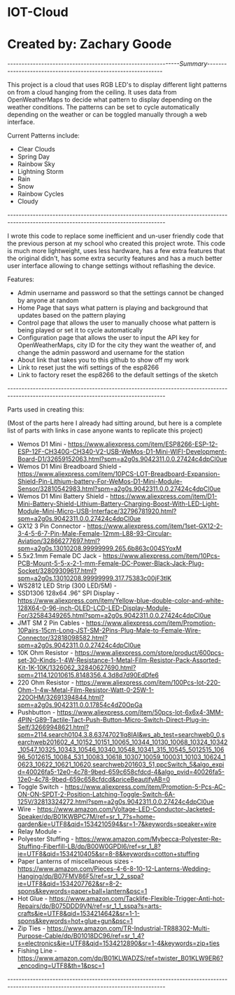 # IOT-Cloud
# Created by: Zachary Goode

*-------------------------------------------------------------Summary--------------------------------------------------------------*

This project is a cloud that uses RGB LED's to display different light patterns on from a cloud hanging from the ceiling.  It uses data from OpenWeatherMaps to decide what pattern to display depending on the weather conditions.  The patterns can be set to cycle automatically depending on the weather or can be toggled manually through a web interface.

Current Patterns include:
*  Clear Clouds
*  Spring Day
*  Rainbow Sky
*  Lightning Storm
*  Rain
*  Snow
*  Rainbow Cycles
*  Cloudy
  
*--------------------------------------------------------------------------------------------------------------------------------------*

I wrote this code to replace some inefficient and un-user friendly code that the previous person at my school who created this project wrote.  This code is much more lightweight, uses less hardware, has a few extra features that the original didn't, has some extra security features and has a much better user interface allowing to change settings without reflashing the device.

Features:
*  Admin username and password so that the settings cannot be changed by anyone at random
*  Home Page that says what pattern is playing and background that updates based on the pattern playing
*  Control page that allows the user to manually choose what pattern is being played or set it to cycle automatically
*  Configuration page that allows the user to input the API key for OpenWeatherMaps, city ID for the city they want the weather of, and change the admin password and username for the station
*  About link that takes you to this github to show off my work
*  Link to reset just the wifi settings of the esp8266
*  Link to factory reset the esp8266 to the default settings of the sketch

*--------------------------------------------------------------------------------------------------------------------------------------*

Parts used in creating this:

(Most of the parts here I already had sitting around, but here is a complete list of parts with links in case anyone wants to replicate this project)

*  Wemos D1 Mini - https://www.aliexpress.com/item/ESP8266-ESP-12-ESP-12F-CH340G-CH340-V2-USB-WeMos-D1-Mini-WIFI-Development-Board-D1/32659152063.html?spm=a2g0s.9042311.0.0.27424c4dpCl0ue
*  Wemos D1 Mini Breadboard Shield - https://www.aliexpress.com/item/10PCS-LOT-Breadboard-Expansion-Shield-Pin-Lithium-battery-For-WeMos-D1-Mini-Module-Sensor/32810542983.html?spm=a2g0s.9042311.0.0.27424c4dpCl0ue
*  Wemos D1 Mini Battery Shield - https://www.aliexpress.com/item/D1-Mini-Battery-Shield-Lithium-Battery-Charging-Boost-With-LED-Light-Module-Mini-Micro-USB-Interface/32796781920.html?spm=a2g0s.9042311.0.0.27424c4dpCl0ue
*  GX12 3 Pin Connector - https://www.aliexpress.com/item/1set-GX12-2-3-4-5-6-7-Pin-Male-Female-12mm-L88-93-Circular-Aviation/32866277697.html?spm=a2g0s.13010208.99999999.265.6b863c004SYoxM
*  5.5x2.1mm Female DC Jack - https://www.aliexpress.com/item/10Pcs-PCB-Mount-5-5-x-2-1-mm-Female-DC-Power-Black-Jack-Plug-Socket/32809309617.html?spm=a2g0s.13010208.99999999.317.75383c00jF3tlK
*  WS2812 LED Strip (300 LED/5M) - 
*  SSD1306 128x64 .96" SPI Display - https://www.aliexpress.com/item/Yellow-blue-double-color-and-white-128X64-0-96-inch-OLED-LCD-LED-Display-Module-For/32584349265.html?spm=a2g0s.9042311.0.0.27424c4dpCl0ue
*  JMT SM 2 Pin Cables - https://www.aliexpress.com/item/Promotion-10Pairs-15cm-Long-JST-SM-2Pins-Plug-Male-to-Female-Wire-Connector/32818098582.html?spm=a2g0s.9042311.0.0.27424c4dpCl0ue
*  10K Ohm Resistor - https://www.aliexpress.com/store/product/600pcs-set-30-Kinds-1-4W-Resistance-1-Metal-Film-Resistor-Pack-Assorted-Kit-1K-10K/1326062_32840627690.html?spm=2114.12010615.8148356.4.3d8d7d90EdDfe6
*  220 Ohm Resistor - https://www.aliexpress.com/item/100Pcs-lot-220-Ohm-1-4w-Metal-Film-Resistor-Watt-0-25W-1-220OHM/32691394844.html?spm=a2g0s.9042311.0.0.17854c4dZ0OpGa
*  Pushbutton - https://www.aliexpress.com/item/50pcs-lot-6x6x4-3MM-4PIN-G89-Tactile-Tact-Push-Button-Micro-Switch-Direct-Plug-in-Self/32669948621.html?spm=2114.search0104.3.8.63747021lq8IAI&ws_ab_test=searchweb0_0,searchweb201602_4_10152_10151_10065_10344_10130_10068_10324_10342_10547_10325_10343_10546_10340_10548_10341_315_10545_5012515_10696_5012615_10084_531_10083_10618_10307_10059_100031_10103_10624_10623_10622_10621_10620,searchweb201603_51,ppcSwitch_5&algo_expid=40026fa5-12e0-4c78-9bed-659c658cfdcd-4&algo_pvid=40026fa5-12e0-4c78-9bed-659c658cfdcd&priceBeautifyAB=0
*  Toggle Switch - https://www.aliexpress.com/item/Promotion-5-Pcs-AC-ON-ON-SPDT-2-Position-Latching-Toggle-Switch-6A-125V/32813324272.html?spm=a2g0s.9042311.0.0.27424c4dpCl0ue
*  Wire - https://www.amazon.com/Voltage-LED-Conductor-Jacketed-Speaker/dp/B01KWBPC7M/ref=sr_1_7?s=home-garden&ie=UTF8&qid=1534210594&sr=1-7&keywords=speaker+wire
*  Relay Module - 
*  Polyester Stuffing - https://www.amazon.com/Mybecca-Polyester-Re-Stuffing-Fiberfill-LB/dp/B00W0GPDI6/ref=sr_1_8?ie=UTF8&qid=1534210405&sr=8-8&keywords=cotton+stuffing
*  Paper Lanterns of miscellaneous sizes - https://www.amazon.com/Pieces-4-6-8-10-12-Lanterns-Wedding-Hanging/dp/B07FMV86F5/ref=sr_1_2_sspa?ie=UTF8&qid=1534207762&sr=8-2-spons&keywords=paper+ball+lantern&psc=1
*  Hot Glue - https://www.amazon.com/Tacklife-Flexible-Trigger-Anti-hot-Repairs/dp/B075DDD9VN/ref=sr_1_1_sspa?s=arts-crafts&ie=UTF8&qid=1534214642&sr=1-1-spons&keywords=hot+glue+gun&psc=1
*  Zip Ties - https://www.amazon.com/TR-Industrial-TR88302-Multi-Purpose-Cable/dp/B01018DC96/ref=sr_1_4?s=electronics&ie=UTF8&qid=1534212890&sr=1-4&keywords=zip+ties
*  Fishing Line - https://www.amazon.com/dp/B01KLWADZS/ref=twister_B01KLW9ER6?_encoding=UTF8&th=1&psc=1

*--------------------------------------------------------------------------------------------------------------------------------------*
